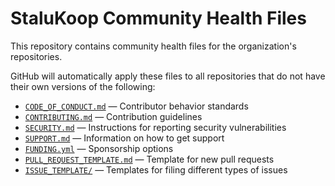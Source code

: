 # StaluKoop Community Health Files

This repository contains community health files for the organization's repositories.

GitHub will automatically apply these files to all repositories that do not have their own versions of the following:

- [`CODE_OF_CONDUCT.md`](./CODE_OF_CONDUCT.md) — Contributor behavior standards
- [`CONTRIBUTING.md`](./CONTRIBUTING.md) — Contribution guidelines
- [`SECURITY.md`](./SECURITY.md) — Instructions for reporting security vulnerabilities
- [`SUPPORT.md`](./SUPPORT.md) — Information on how to get support
- [`FUNDING.yml`](./.github/FUNDING.yml) — Sponsorship options
- [`PULL_REQUEST_TEMPLATE.md`](./.github/PULL_REQUEST_TEMPLATE.md) — Template for new pull requests
- [`ISSUE_TEMPLATE/`](./.github/ISSUE_TEMPLATE/) — Templates for filing different types of issues
